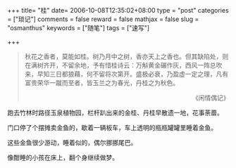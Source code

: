 +++
title= "桂"
date= 2006-10-08T12:35:02+08:00
type = "post"
categories = ["琐记"]
comments = false
reward = false
mathjax = false
slug = "osmanthus"
keywords = ["随笔"]
tags = ["速写"]

+++
>秋花之香者，莫能如桂。树乃月中之树，香亦天上之香也。但其缺陷处，则在满树齐开，不留余地，予有惜桂诗云：万斛黄金碾作灰，西风一阵总吹来，早知三日都狼藉，何不留将次第开。盛极必衰，乃盈虚一定之理，凡有富贵荣华一蹴而至者，皆玉兰之为春光，丹桂之为秋色。
>
><p align="right">《闲情偶记》</p>

跑去竹林时路径玉泉植物园，栏杆趴出来的金桂、丹桂早散遗一地，花事荼蘼。

门口停了个摆摊卖金鱼的，歇着一辆板车，车上透明的瓶瓶罐罐里睡着金鱼。

<!--more-->

这些金鱼很少游动，睡着似的，偶尔挪挪尾巴。

像酣睡的小孩在床上，翻个身继续做梦。